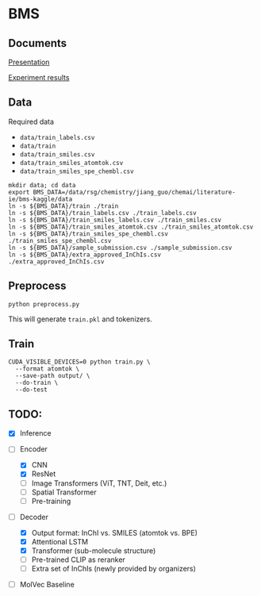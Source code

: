# BMS

## Documents
[Presentation](https://docs.google.com/spreadsheets/d/1mBak3YB7iAUzhaTbrqkybi2RzqYKS07TRsSD0PA_ozE/edit#gid=0)

[Experiment results](https://drive.google.com/file/d/1nqjjXtA-COamCz2O0bHV9DDuYc2ksbqf/view?usp=sharing)

## Data
Required data
- `data/train_labels.csv`
- `data/train`
- `data/train_smiles.csv`
- `data/train_smiles_atomtok.csv`
- `data/train_smiles_spe_chembl.csv`

```
mkdir data; cd data
export BMS_DATA=/data/rsg/chemistry/jiang_guo/chemai/literature-ie/bms-kaggle/data
ln -s ${BMS_DATA}/train ./train
ln -s ${BMS_DATA}/train_labels.csv ./train_labels.csv
ln -s ${BMS_DATA}/train_smiles_labels.csv ./train_smiles.csv
ln -s ${BMS_DATA}/train_smiles_atomtok.csv ./train_smiles_atomtok.csv
ln -s ${BMS_DATA}/train_smiles_spe_chembl.csv ./train_smiles_spe_chembl.csv
ln -s ${BMS_DATA}/sample_submission.csv ./sample_submission.csv
ln -s ${BMS_DATA}/extra_approved_InChIs.csv ./extra_approved_InChIs.csv
```

## Preprocess
```
python preprocess.py
```
This will generate `train.pkl` and tokenizers.


## Train
```
CUDA_VISIBLE_DEVICES=0 python train.py \
  --format atomtok \
  --save-path output/ \
  --do-train \
  --do-test
```

## TODO:
- [x] Inference

- [ ] Encoder
  - [x] CNN
  - [x] ResNet
  - [ ] Image Transformers (ViT, TNT, Deit, etc.)
  - [ ] Spatial Transformer
  - [ ] Pre-training

- [ ] Decoder
  - [x] Output format: InChI vs. SMILES (atomtok vs. BPE)
  - [x] Attentional LSTM
  - [x] Transformer (sub-molecule structure)
  - [ ] Pre-trained CLIP as reranker
  - [ ] Extra set of InChIs (newly provided by organizers)

- [ ] MolVec Baseline

